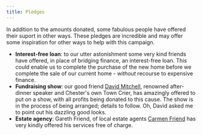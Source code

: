 ```yaml
---
title: Pledges
---
```


In addition to the amounts donated, some fabulous people have offered their
suport in other ways. These pledges are incredible and may offer some
inspiration for other ways to help with this campaign.

* **Interest-free loan**: to our utter astonishment some very kind friends have
  offered, in place of bridging finance, an interest-free loan. This could
  enable us to complete the purchase of the new home before we complete the
  sale of our current home - *without* recourse to expensive finance.
* **Fundraising show**: our good friend
  <a href="https://chestertowncriers.com/profile-david-mitchell/" target="_blank">David Mitchell</a>,
  renowned after-dinner speaker and Chester's own Town Crier, has amazingly
  offered to put on a show, with all profits being donated to this cause. The
  show is in the process of being arranged; details to follow. Oh, David asked
  me to point out his dazzling good looks.
* **Estate agency**: Gareth Friend, of local estate agents [Carmen Friend](https://www.carmanfriend.com/)
  has very kindly offered his services free of charge.